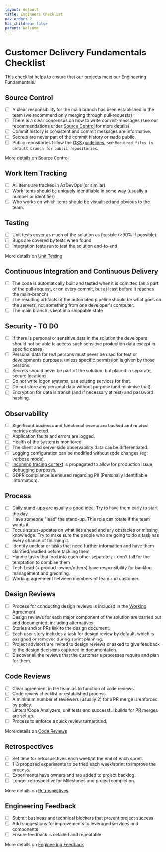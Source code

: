 ```yaml
---
layout: default
title: Engineers Checklist
nav_order: 2
has_children: false
parent: Welcome
---
```

# Customer Delivery Fundamentals Checklist

This checklist helps to ensure that our projects meet our Engineering Fundamentals.

## Source Control

- [ ] A clear responsibility for the main branch has been established in the team (we recommend only merging through pull-requests)
- [ ] There is a clear concensus on how to write commit-messages (see our recommendations under [Source Control](../../SourceControlDetails#write-good-commit-messages) for more details)
- [ ] Commit history is consistent and commit messages are informative.
- [ ] Secrets are never part of the commit history or made public.
- [ ] Public repositories follow the [OSS guidelines](source-control/readme.md#creating-a-new-repository), see `Required files in default branch for public repositories`.

More details on [Source Control](source-control/readme.md)

## Work Item Tracking

- [ ] All items are tracked in AzDevOps (or similar).
- [ ] Work items should be uniquely identifiable in some way (usually a number or identifier)
- [ ] Who works on which items should be visualised and obvious to the team.

## Testing

- [ ] Unit tests cover as much of the solution as feasible (>90% if possible).
- [ ] Bugs are covered by tests when found
- [ ] Integration tests run to test the solution end-to-end

More details on [Unit Testing](automated-testing/unit-testing/readme.md)

## Continuous Integration and Continuous Delivery

- [ ] The code is automatically built and tested when it is comitted (as a part of the pull-request, or on every commit, but at least before it reaches the main-branch)
- [ ] The resulting artifacts of the automated pipeline should be what goes on the servers, not something from one developer's computer.
- [ ] The main branch is kept in a shippable state

## Security - TO DO

- [ ] If there is personal or sensitive data in the solution the developers should not be able to access such sensitive production data except in specific cases
- [ ] Personal data for real persons must never be used for test or developments purposes, unless specific permission is given by those persons.
- [ ] Secrets should never be part of the solution, but placed in separate, secure locations.
- [ ] Do not write logon systems, use existing services for that.
- [ ] Do not store any personal data without purpose (and minimise that).
- [ ] Encryption for data in transit (and if necessary at rest) and password hashing.

## Observability

- [ ] Significant business and functional events are tracked and related metrics collected.
- [ ] Application faults and errors are logged.
- [ ] Health of the system is monitored.
- [ ] The client and server side observability data can be differentiated.
- [ ] Logging configuration can be modified without code changes (eg: verbose mode).
- [ ] [Incoming tracing context](observability/correlation-id.md) is propagated to allow for production issue debugging purposes.
- [ ] GDPR compliance is ensured regarding PII (Personally Identifiable Information).

## Process

- [ ] Daily stand-ups are usually a good idea. Try to have them early to start the day.
- [ ] Have someone "lead" the stand-up. This role can rotate if the team wants it.
- [ ] Focus status-updates on what lies ahead and any obstacles or missing knowledge. Try to make sure the people who are going to do a task has every chance of finishing it.
- [ ] Identify unclear or tasks that need further information and have them clarified/readied before tackling them
- [ ] Handle tasks that lead into each other separately - don't fall for the temptation to combine them
- [ ] Tech Lead (+ product-owner/others) have responsibility for backlog management and grooming.
- [ ] Working agreement between members of team and customer.

## Design Reviews

- [ ] Process for conducting design reviews is included in the [Working Agreement](/agile-development/team-agreements/working-agreements/readme.md)
- [ ] Design reviews for each major component of the solution are carried out and documented, including alternatives.
- [ ] Stories and/or PRs link to the design document.
- [ ] Each user story includes a task for design review by default, which is assigned or removed during sprint planning.
- [ ] Project advisors are invited to design reviews or asked to give feedback to the design decisions captured in documentation.
- [ ] Discover all the reviews that the customer's processes require and plan for them.

## Code Reviews

- [ ] Clear agreement in the team as to function of code reviews.
- [ ] Code review checklist or established process.
- [ ] A minimum number of reviewers (usually 2) for a PR merge is enforced by policy.
- [ ] Linters/Code Analyzers, unit tests and successful builds for PR merges are set up.
- [ ] Process to enforce a quick review turnaround.

More details on [Code Reviews](code-reviews/README.md)

## Retrospectives

- [ ] Set time for retrospectives each week/at the end of each sprint.
- [ ] 1-3 proposed experiments to be tried each week/sprint to improve the process.
- [ ] Experiments have owners and are added to project backlog.
- [ ] Longer retrospective for Milestones and project completion.

More details on [Retrospectives](agile-development/retrospectives/readme.md)

## Engineering Feedback

- [ ] Submit business and technical blockers that prevent project success
- [ ] Add suggestions for improvements to leveraged services and components
- [ ] Ensure feedback is detailed and repeatable

More details on [Engineering Feedback](engineering-feedback/readme.md)